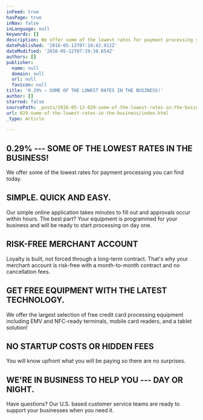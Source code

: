 ```yaml
---
inFeed: true
hasPage: true
inNav: false
inLanguage: null
keywords: []
description: We offer some of the lowest rates for payment processing you can find today.
datePublished: '2016-05-12T07:19:42.912Z'
dateModified: '2016-05-12T07:19:38.654Z'
authors: []
publisher:
  name: null
  domain: null
  url: null
  favicon: null
title: '0.29% — SOME OF THE LOWEST RATES IN THE BUSINESS!'
author: []
starred: false
sourcePath: _posts/2016-05-12-029-some-of-the-lowest-rates-in-the-business.md
url: 029-some-of-the-lowest-rates-in-the-business/index.html
_type: Article

---
```

## 0.29% --- SOME OF THE LOWEST RATES IN THE BUSINESS!

We offer some of the lowest rates for payment processing you can find today.

## SIMPLE. QUICK AND EASY.

Our simple online application takes minutes to fill out and approvals occur within hours. The best part? Your equipment is programmed for your business and will be ready to start processing on day one.

## RISK-FREE MERCHANT ACCOUNT

Loyalty is built, not forced through a long-term contract. That's why your merchant account is risk-free with a month-to-month contract and no cancellation fees.

## GET FREE EQUIPMENT WITH THE LATEST TECHNOLOGY.

We offer the largest selection of free credit card processing equipment including EMV and NFC-ready terminals, mobile card readers, and a tablet solution!

## NO STARTUP COSTS OR HIDDEN FEES

You will know upfront what you will be paying so there are no surprises.

## WE'RE IN BUSINESS TO HELP YOU --- DAY OR NIGHT.

Have questions? Our U.S. based customer service teams are ready to support your businesses when you need it.